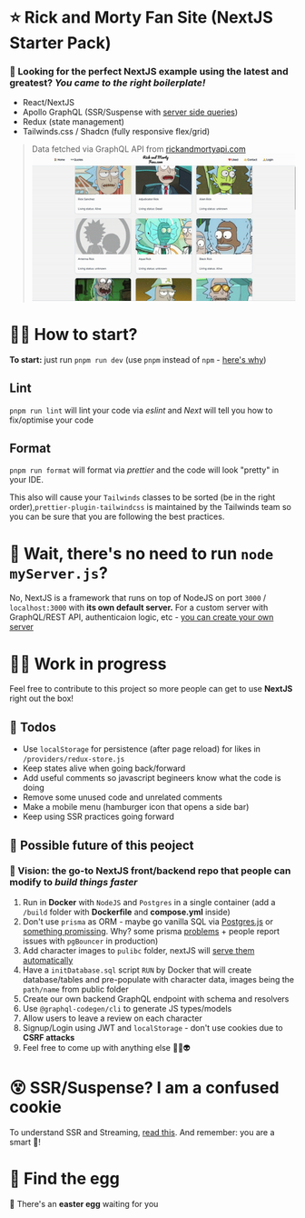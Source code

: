  # ⭐️ Rick and Morty Fan Site (NextJS Starter Pack)
 ### 🔎 Looking for the perfect NextJS example using the latest and greatest? ***You came to the right boilerplate!***
 - React/NextJS
 - Apollo GraphQL (SSR/Suspense with [server side queries](https://www.npmjs.com/package/@apollo/experimental-nextjs-app-support))
 - Redux (state management)
 - Tailwinds.css / Shadcn (fully responsive flex/grid)

 >Data fetched via GraphQL API from [rickandmortyapi.com](https://rickandmortyapi.com)
![](https://github.com/sofasurfa/rick-morty-fan-nextjs/blob/main/live-example.gif)

# 🤷‍♂️ How to start?
**To start:** just run `pnpm run dev` (use `pnpm` instead of `npm` - [here's why](https://refine.dev/blog/pnpm-vs-npm-and-yarn/#why-not-npm-or-yarn))
## Lint
`pnpm run lint` will lint your code via *eslint* and *Next* will tell you how to fix/optimise your code
## Format
`pnpm run format` will format via *prettier* and the code will look "pretty" in your IDE.

This also will cause your `Tailwinds` classes to be sorted (be in the right order),`prettier-plugin-tailwindcss` is maintained by the Tailwinds team so you can be sure that you are following the best practices.


# 🤨 Wait, there's no need to run `node myServer.js`?
No, NextJS is a framework that runs on top of NodeJS on port `3000` / `localhost:3000` with **its own default server.** For a custom server with GraphQL/REST API, authenticaion logic, etc - [you can create your own server](https://nextjs.org/docs/pages/building-your-application/configuring/custom-server)

# 👷‍♂️ Work in progress
Feel free to contribute to this project so more people can get to use **NextJS** right out the box!

## 📌 Todos
- Use `localStorage` for persistence (after page reload) for likes in `/providers/redux-store.js`
- Keep states alive when going back/forward
- Add useful comments so javascript begineers know what the code is doing
- Remove some unused code and unrelated comments
- Make a mobile menu (hamburger icon that opens a side bar)
- Keep using SSR practices going forward

## 💪 Possible future of this peoject
### 🚀 Vision: the go-to NextJS front/backend repo that people can modify to ***build things faster***
1) Run in **Docker** with `NodeJS` and `Postgres` in a single container (add a `/build` folder with **Dockerfile** and **compose.yml** inside)
2) Don't use `prisma` as ORM - maybe go vanilla SQL via [Postgres.js](https://github.com/porsager/postgres) or [something promissing](https://github.com/alfateam/orange-orm). Why? some prisma [problems](https://github.com/keinsell/is-prisma-production-ready) + people report issues with `pgBouncer` in production)
3) Add character images to `pulibc` folder, nextJS will [serve them automatically](https://nextjs.org/docs/pages/building-your-application/optimizing/static-assets)
4) Have a `initDatabase.sql` script `RUN` by Docker that will create database/tables and pre-populate with character data, images being the `path/name` from public folder
5) Create our own backend GraphQL endpoint with schema and resolvers
6) Use `@graphql-codegen/cli` to generate JS types/models
7) Allow users to leave a review on each character
8) Signup/Login using JWT and `localStorage` - don't use cookies due to **CSRF attacks**
9) Feel free to come up with anything else 🤯💥👽

# 😵 SSR/Suspense? I am a confused cookie
To understand SSR and Streaming, [read this](https://nextjs.org/docs/app/building-your-application/routing/loading-ui-and-streaming#streaming-with-suspense). And remember: you are a smart 🍪!

# 🥚 Find the egg
🎉 There's an **easter egg** waiting for you  



